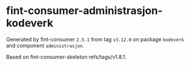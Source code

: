# fint-consumer-administrasjon-kodeverk

Generated by fint-consumer `2.5.1` from tag `v3.12.0` on package `kodeverk` and component `administrasjon`.

Based on fint-consumer-skeleton refs/tags/v1.8.1.
